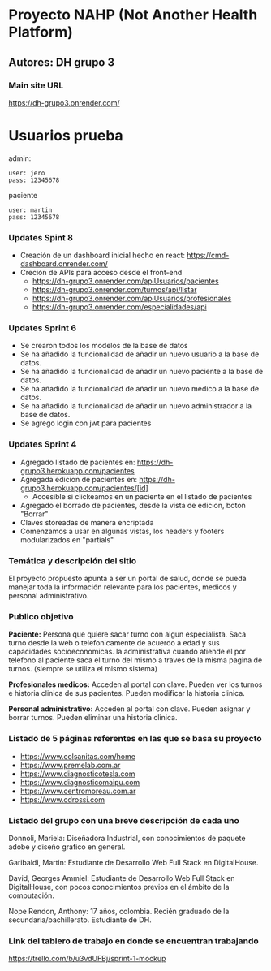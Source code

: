 # Proyecto NAHP (Not Another Health Platform)
## Autores: DH grupo 3

### Main site URL
https://dh-grupo3.onrender.com/

# Usuarios prueba

admin:

    user: jero
    pass: 12345678

paciente

    user: martin
    pass: 12345678

### Updates Spint 8

- Creación de un dashboard inicial hecho en react: https://cmd-dashboard.onrender.com/
- Creción de APIs para acceso desde el front-end
  - https://dh-grupo3.onrender.com/apiUsuarios/pacientes
  - https://dh-grupo3.onrender.com/turnos/api/listar
  - https://dh-grupo3.onrender.com/apiUsuarios/profesionales
  - https://dh-grupo3.onrender.com/especialidades/api


### Updates Sprint 6
- Se crearon todos los modelos de la base de datos
- Se ha añadido la funcionalidad de añadir un nuevo usuario a la base de datos.
- Se ha añadido la funcionalidad de añadir un nuevo paciente a la base de datos.
- Se ha añadido la funcionalidad de añadir un nuevo médico a la base de datos.
- Se ha añadido la funcionalidad de añadir un nuevo administrador a la base de datos.
- Se agrego login con jwt para pacientes

### Updates Sprint 4
- Agregado listado de pacientes en: https://dh-grupo3.herokuapp.com/pacientes
- Agregada edicion de pacientes en: https://dh-grupo3.herokuapp.com/pacientes/[id]
  - Accesible si clickeamos en un paciente en el listado de pacientes
- Agregado el borrado de pacientes, desde la vista de edicion, boton "Borrar"
- Claves storeadas de manera encriptada
- Comenzamos a usar en algunas vistas, los headers y footers modularizados en "partials"

### Temática y descripción del sitio
El proyecto propuesto apunta a ser un portal de salud, donde se pueda manejar toda la información relevante para los pacientes, medicos y personal administrativo.

### Publico objetivo
**Paciente:** Persona que quiere sacar turno con algun especialista. Saca turno desde la web o telefonicamente de acuerdo a edad y sus capacidades socioeconomicas. la administrativa cuando atiende el por telefono al paciente saca el turno del mismo a traves de la misma pagina de turnos. (siempre se utiliza el mismo sistema) 

**Profesionales medicos:** Acceden al portal con clave. Pueden ver los turnos e historia clinica de sus pacientes. Pueden modificar la historia clinica.

**Personal administrativo:**  Acceden al portal con clave. Pueden asignar y borrar turnos. Pueden eliminar una historia clinica.



### Listado de 5 páginas referentes en las que se basa su proyecto
- https://www.colsanitas.com/home
- https://www.premelab.com.ar
- https://www.diagnosticotesla.com
- https://www.diagnosticomaipu.com
- https://www.centromoreau.com.ar
- https://www.cdrossi.com


### Listado del grupo con una breve descripción de cada uno

Donnoli, Mariela: Diseñadora Industrial, con conocimientos de paquete adobe y diseño grafico en general.

Garibaldi, Martin: Estudiante de Desarrollo Web Full Stack en DigitalHouse.

David, Georges Ammiel: Estudiante de Desarrollo Web Full Stack en DigitalHouse, con pocos conocimientos previos en el ámbito de la computación.

Nope Rendon, Anthony: 17 años, colombia. Recién graduado de la secundaria/bachillerato. Estudiante de DH.

### Link del tablero de trabajo en donde se encuentran trabajando
https://trello.com/b/u3vdUFBj/sprint-1-mockup
